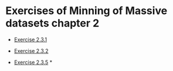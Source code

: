 # Exercises of Minning of Massive datasets chapter 2

* [Exercise 2.3.1](https://github.com/E008001/Minnig-of-massive-datasets-Exercises/blob/master/MapReduce.md)

* [Exercise 2.3.2](https://github.com/E008001/Minnig-of-massive-datasets-Exercises/blob/master/MapReduce%20Algorithm%20Matrix%20Multiplication.pdf)

* [Exercise 2.3.5](https://github.com/E008001/Minnig-of-massive-datasets-Exercises/blob/master/Exercise%202.3.5.md) *
